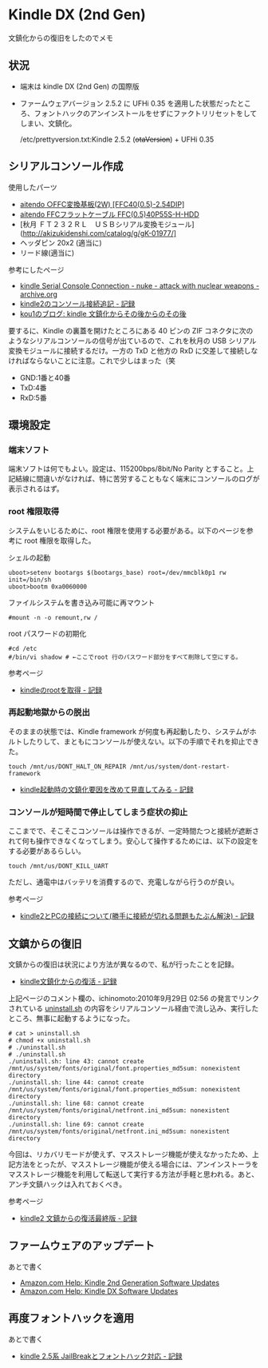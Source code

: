 # Kindle DX (2nd Gen)

文鎮化からの復旧をしたのでメモ

## 状況

- 端末は kindle DX (2nd Gen) の国際版
- ファームウェアバージョン 2.5.2 に UFHi 0.35 を適用した状態だったところ、フォントハックのアンインストールをせずにファクトリリセットをしてしまい、文鎮化。

    /etc/prettyversion.txt:Kindle 2.5.2 (~~otaVersion~~) + UFHi 0.35

## シリアルコンソール作成

使用したパーツ

- [aitendo ○FFC変換基板(2W) [FFC40(0.5)-2.54DIP]](http://www.aitendo.com/product/4172)
- [aitendo FFCフラットケーブル FFC(0.5)40P55S-H-HDD](http://www.aitendo.com/product/990)
- [秋月 ＦＴ２３２ＲＬ　ＵＳＢシリアル変換モジュール](http://akizukidenshi.com/catalog/g/gK-01977/]
- ヘッダピン 20x2 (適当に)
- リード線(適当に)

参考にしたページ

- [kindle Serial Console Connection - nuke - attack with nuclear weapons - archive.org](http://web.archive.org/web/20130702064252/http://d.hatena.ne.jp/nuke/20100220/1266676412)
- [kindle2のコンソール接続追記 - 記録](http://www.ekesete.net/log/?p=489)
- [kou1のブログ: kindle 文鎮化からその後からのその後](http://kou1gl2k.blogspot.jp/2010/03/kindle_14.html)

要するに、Kindle の裏蓋を開けたところにある 40 ピンの ZIF コネクタに次のようなシリアルコンソールの信号が出ているので、これを秋月の USB シリアル変換モジュールに接続するだけ。一方の TxD と他方の RxD に交差して接続しなければならないことに注意。これで少しはまった（笑

- GND:1番と40番
- TxD:4番
- RxD:5番

## 環境設定

### 端末ソフト

端末ソフトは何でもよい。設定は、115200bps/8bit/No Parity とすること。上記結線に間違いがなければ、特に苦労することもなく端末にコンソールのログが表示されるはず。

### root 権限取得

システムをいじるために、root 権限を使用する必要がある。以下のページを参考に root 権限を取得した。

シェルの起動

    uboot>setenv bootargs $(bootargs_base) root=/dev/mmcblk0p1 rw init=/bin/sh
    uboot>bootm 0xa0060000

ファイルシステムを書き込み可能に再マウント

    #mount -n -o remount,rw /

root パスワードの初期化

    #cd /etc
    #/bin/vi shadow # ←ここでroot 行のパスワード部分をすべて削除して空にする。

参考ページ

- [kindleのrootを取得 - 記録](http://www.ekesete.net/log/?p=411)

### 再起動地獄からの脱出

そのままの状態では、Kindle framework が何度も再起動したり、システムがホルトしたりして、まともにコンソールが使えない。以下の手順でそれを抑止できた。

    touch /mnt/us/DONT_HALT_ON_REPAIR /mnt/us/system/dont-restart-framework

- [kindle起動時の文鎮化要因を改めて見直してみる - 記録](http://www.ekesete.net/log/?p=896)

### コンソールが短時間で停止してしまう症状の抑止

ここまでで、そこそこコンソールは操作できるが、一定時間たつと接続が遮断されて何も操作できなくなってしまう。安心して操作するためには、以下の設定をする必要があるらしい。

    touch /mnt/us/DONT_KILL_UART

ただし、通電中はバッテリを消費するので、充電しながら行うのが良い。

参考ページ

- [kindle2とPCの接続について(勝手に接続が切れる問題もたぶん解決) - 記録](http://www.ekesete.net/log/?p=417)

## 文鎮からの復旧

文鎮からの復旧は状況により方法が異なるので、私が行ったことを記録。

- [kindle文鎮化からの復活 - 記録](http://www.ekesete.net/log/?p=851)

上記ページのコメント欄の、ichinomoto:2010年9月29日 02:56 の発言でリンクされている [uninstall.sh](http://www.ekesete.net/kindle/files/uninstall.sh) の内容をシリアルコンソール経由で流し込み、実行したところ、無事に起動するようになった。

    # cat > uninstall.sh
    # chmod +x uninstall.sh
    # ./uninstall.sh
    # ./uninstall.sh
    ./uninstall.sh: line 43: cannot create /mnt/us/system/fonts/original/font.properties_md5sum: nonexistent directory
    ./uninstall.sh: line 44: cannot create /mnt/us/system/fonts/original/font.properties_md5sum: nonexistent directory
    ./uninstall.sh: line 68: cannot create /mnt/us/system/fonts/original/netfront.ini_md5sum: nonexistent directory
    ./uninstall.sh: line 69: cannot create /mnt/us/system/fonts/original/netfront.ini_md5sum: nonexistent directory

今回は、リカバリモードが使えず、マスストレージ機能が使えなかったため、上記方法をとったが、マスストレージ機能が使える場合には、アンインストーラをマスストレージ機能を利用して転送して実行する方法が手軽と思われる。あと、アンチ文鎮ハックは入れておくべき。

参考ページ

- [kindle2 文鎮からの復活最終版 - 記録](http://www.ekesete.net/log/?p=4391)

## ファームウェアのアップデート

あとで書く

- [Amazon.com Help: Kindle 2nd Generation Software Updates](http://www.amazon.com/gp/help/customer/display.html/ref=hp_navbox_top_kindledxi?nodeId=200529740)
- [Amazon.com Help: Kindle DX Software Updates](http://www.amazon.com/gp/help/customer/display.html?nodeId=201504450)

## 再度フォントハックを適用

あとで書く

- [kindle 2.5系 JailBreakとフォントハック対応 - 記録](http://www.ekesete.net/log/?p=1537)



